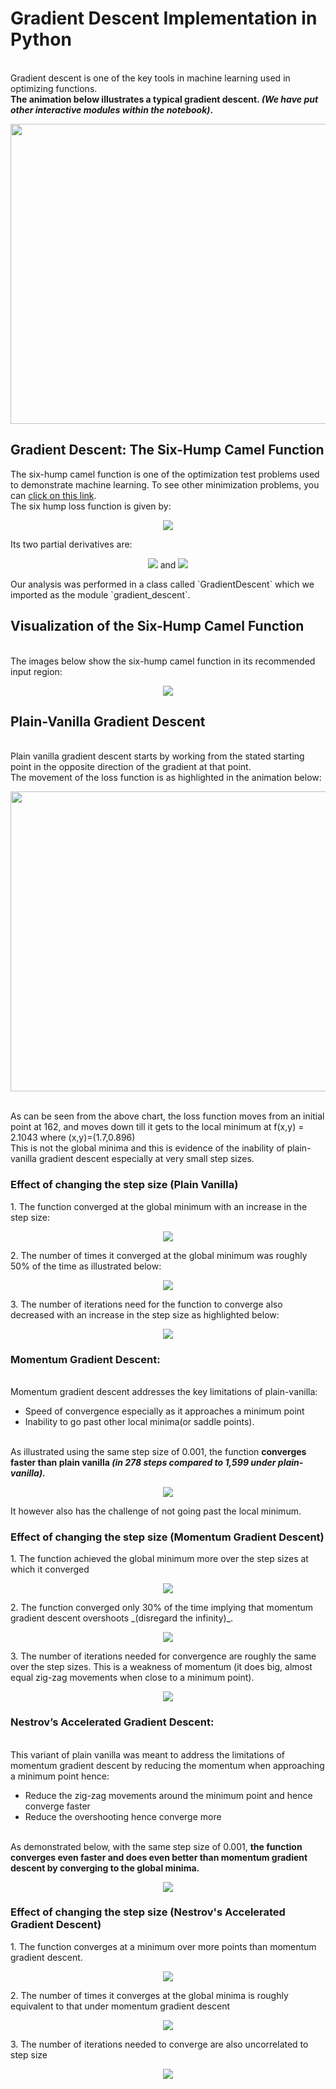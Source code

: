 # Gradient Descent Implementation in Python
<br> Gradient descent is one of the key tools in machine learning used in optimizing functions.
<br> **The animation below illustrates a typical gradient descent. _(We have put other interactive modules within the notebook)_.**
<p align="center">
  <img src="https://github.com/DennisOndieki/AML_2019_Group4/blob/master/Images/loss_path.gif" width="600" height="480"> 
</p>

## Gradient Descent: The Six-Hump Camel Function
The six-hump camel function is one of the optimization test problems used to demonstrate machine learning. To see other minimization problems, you can [click on this link](http://www.sfu.ca/~ssurjano/optimization.html).
<br> The six hump loss function is given by:
<p align="center">
  <img src="https://github.com/DennisOndieki/AML_2019_Group4/blob/master/Images/loss_function.png"> 
</p>
Its two partial derivatives are:
<p align="center">
  <img src="https://github.com/DennisOndieki/AML_2019_Group4/blob/master/Images/loss_function_partial_x.png"> and  <img src="https://github.com/DennisOndieki/AML_2019_Group4/blob/master/Images/loss_function_partial_y.png">
</p>
Our analysis was performed in a class called `GradientDescent` which we imported as the module `gradient_descent`.

## Visualization of the Six-Hump Camel Function
<br> The images below show the six-hump camel function in its recommended input region:
<p align="center">
  <img src="https://github.com/DennisOndieki/AML_2019_Group4/blob/master/Images/6_hump_plot.png">
</p>

## Plain-Vanilla Gradient Descent
<br> Plain vanilla gradient descent starts by working from the stated starting point in the opposite direction of the gradient at that point.
<br> The movement of the loss function is as highlighted in the animation below:
<p align="center">
  <img src="https://github.com/DennisOndieki/AML_2019_Group4/blob/master/Images/loss_path1.png" width="600" height="480"> 
</p>
<br> As can be seen from the above chart, the loss function moves from an initial point at 162, and moves down till it gets to the local minimum at f(x,y) = 2.1043 where (x,y)=(1.7,0.896)
<br> This is not the global minima and this is evidence of the inability of plain-vanilla gradient descent especially at very small step sizes.

### Effect of changing the step size (Plain Vanilla)
</p> 1. The function converged at the global minimum with an increase in the step size:
<p align="center">
  <img src="https://github.com/DennisOndieki/AML_2019_Group4/blob/master/Images/min_loss1.png">
</p> 2. The number of times it converged at the global minimum was roughly 50% of the time as illustrated below:
<p align="center">
  <img src="https://github.com/DennisOndieki/AML_2019_Group4/blob/master/Images/min_loss_freq1.png">
</p> 3. The number of iterations need for the function to converge also decreased with an increase in the step size as highlighted below:
<p align="center">
  <img src="https://github.com/DennisOndieki/AML_2019_Group4/blob/master/Images/iterations1.png">

 ### Momentum Gradient Descent:
<br> Momentum gradient descent addresses the key limitations of plain-vanilla:
* Speed of convergence especially as it approaches a minimum point
* Inability to go past other local minima(or saddle points). 

<br> As illustrated using the same step size of 0.001, the function **converges faster than plain vanilla _(in 278 steps compared to 1,599 under plain-vanilla)._**
<p align="center">
  <img src="https://github.com/DennisOndieki/AML_2019_Group4/blob/master/Images/loss_path2.png"> 
</p> It however also has the challenge of not going past the local minimum.

### Effect of changing the step size (Momentum Gradient Descent)
</p>1. The function achieved the global minimum more over the step sizes at which it converged
<p align="center">
  <img src="https://github.com/DennisOndieki/AML_2019_Group4/blob/master/Images/min_loss2.png">
</p> 2. The function converged only 30% of the time implying that momentum gradient descent overshoots _(disregard the infinity)_.
<p align="center">
  <img src="https://github.com/DennisOndieki/AML_2019_Group4/blob/master/Images/min_loss_freq2.png">
</p> 3. The number of iterations needed for convergence are roughly the same over the step sizes. This is a weakness of momentum (it does big, almost equal zig-zag movements when close to a minimum point).
<p align="center">
  <img src="https://github.com/DennisOndieki/AML_2019_Group4/blob/master/Images/iterations2.png">

### Nestrov’s Accelerated Gradient Descent:
<br> This variant of plain vanilla was meant to address the limitations of momentum gradient descent by reducing the momentum when approaching a minimum point hence:
* Reduce the zig-zag movements around the minimum point and hence converge faster
* Reduce the overshooting hence converge more 

<br> As demonstrated below, with the same step size of 0.001, **the function converges even faster and does even better than momentum gradient descent by converging to the global minima.**
<p align="center">
  <img src="https://github.com/DennisOndieki/AML_2019_Group4/blob/master/Images/loss_path3.png"> 

### Effect of changing the step size (Nestrov's Accelerated Gradient Descent)
</p> 1. The function converges at a minimum over more points than momentum gradient descent.
<p align="center">  
  <img src="https://github.com/DennisOndieki/AML_2019_Group4/blob/master/Images/min_loss3.png">

</p> 2. The number of times it converges at the global minima is roughly equivalent to that under momentum gradient descent
<p align="center">  
  <img src="https://github.com/DennisOndieki/AML_2019_Group4/blob/master/Images/min_loss_freq3.png">
</p> 3. The number of iterations needed to converge are also uncorrelated to step size
<p align="center">
  <img src="https://github.com/DennisOndieki/AML_2019_Group4/blob/master/Images/iterations3.png">
